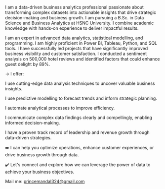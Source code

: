 I am a data-driven business analytics professional passionate about transforming complex datasets into actionable insights that drive strategic decision-making and business growth. 
I am pursuing a B.Sc. in Data Science and Business Analytics at HSNC University. I combine academic knowledge with hands-on experience to deliver impactful results.

I am an expert in advanced data analytics, statistical modelling, and programming. I am highly proficient in Power BI, Tableau, Python, and SQL tools. I have successfully led projects that have significantly improved business visibility and customer satisfaction. I conducted a sentiment analysis on 500,000 hotel reviews and identified factors that could enhance guest delight by 89%.

→ I offer:

I use cutting-edge data analysis techniques to uncover valuable business insights.

I use predictive modelling to forecast trends and inform strategic planning.

I automate analytical processes to improve efficiency.

I communicate complex data findings clearly and compellingly, enabling informed decision-making.

I have a proven track record of leadership and revenue growth through data-driven strategies.

➡️ I can help you optimize operations, enhance customer experiences, or drive business growth through data. 

✔️ Let's connect and explore how we can leverage the power of data to achieve your business objectives.

Mail me: princemandal324@gmail.com

